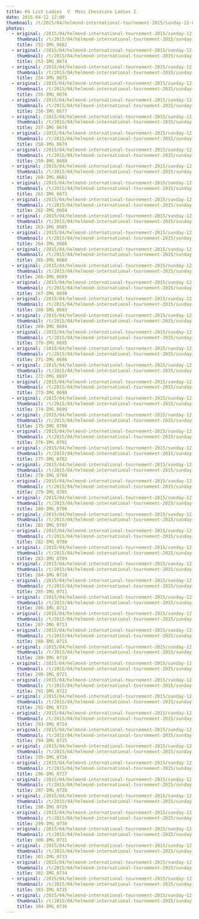 ```yaml
---
title: KG List Ladies  V  Mosc Cheszczno Ladies 2.
date: 2015-04-12 12:00
thumbnail: /t/2015/04/helmond-international-tournement-2015/sunday-12-04-2015/kg-list-ladies-v-mosc-cheszczno-ladies-2/252-img_0682.jpg
photos:
  - original: /2015/04/helmond-international-tournement-2015/sunday-12-04-2015/kg-list-ladies-v-mosc-cheszczno-ladies-2/252-img_0682.jpg
    thumbnail: /t/2015/04/helmond-international-tournement-2015/sunday-12-04-2015/kg-list-ladies-v-mosc-cheszczno-ladies-2/252-img_0682.jpg
    title: 252-IMG_0682
  - original: /2015/04/helmond-international-tournement-2015/sunday-12-04-2015/kg-list-ladies-v-mosc-cheszczno-ladies-2/253-img_0674.jpg
    thumbnail: /t/2015/04/helmond-international-tournement-2015/sunday-12-04-2015/kg-list-ladies-v-mosc-cheszczno-ladies-2/253-img_0674.jpg
    title: 253-IMG_0674
  - original: /2015/04/helmond-international-tournement-2015/sunday-12-04-2015/kg-list-ladies-v-mosc-cheszczno-ladies-2/254-img_0675.jpg
    thumbnail: /t/2015/04/helmond-international-tournement-2015/sunday-12-04-2015/kg-list-ladies-v-mosc-cheszczno-ladies-2/254-img_0675.jpg
    title: 254-IMG_0675
  - original: /2015/04/helmond-international-tournement-2015/sunday-12-04-2015/kg-list-ladies-v-mosc-cheszczno-ladies-2/255-img_0676.jpg
    thumbnail: /t/2015/04/helmond-international-tournement-2015/sunday-12-04-2015/kg-list-ladies-v-mosc-cheszczno-ladies-2/255-img_0676.jpg
    title: 255-IMG_0676
  - original: /2015/04/helmond-international-tournement-2015/sunday-12-04-2015/kg-list-ladies-v-mosc-cheszczno-ladies-2/256-img_0677.jpg
    thumbnail: /t/2015/04/helmond-international-tournement-2015/sunday-12-04-2015/kg-list-ladies-v-mosc-cheszczno-ladies-2/256-img_0677.jpg
    title: 256-IMG_0677
  - original: /2015/04/helmond-international-tournement-2015/sunday-12-04-2015/kg-list-ladies-v-mosc-cheszczno-ladies-2/257-img_0678.jpg
    thumbnail: /t/2015/04/helmond-international-tournement-2015/sunday-12-04-2015/kg-list-ladies-v-mosc-cheszczno-ladies-2/257-img_0678.jpg
    title: 257-IMG_0678
  - original: /2015/04/helmond-international-tournement-2015/sunday-12-04-2015/kg-list-ladies-v-mosc-cheszczno-ladies-2/258-img_0679.jpg
    thumbnail: /t/2015/04/helmond-international-tournement-2015/sunday-12-04-2015/kg-list-ladies-v-mosc-cheszczno-ladies-2/258-img_0679.jpg
    title: 258-IMG_0679
  - original: /2015/04/helmond-international-tournement-2015/sunday-12-04-2015/kg-list-ladies-v-mosc-cheszczno-ladies-2/259-img_0680.jpg
    thumbnail: /t/2015/04/helmond-international-tournement-2015/sunday-12-04-2015/kg-list-ladies-v-mosc-cheszczno-ladies-2/259-img_0680.jpg
    title: 259-IMG_0680
  - original: /2015/04/helmond-international-tournement-2015/sunday-12-04-2015/kg-list-ladies-v-mosc-cheszczno-ladies-2/260-img_0681.jpg
    thumbnail: /t/2015/04/helmond-international-tournement-2015/sunday-12-04-2015/kg-list-ladies-v-mosc-cheszczno-ladies-2/260-img_0681.jpg
    title: 260-IMG_0681
  - original: /2015/04/helmond-international-tournement-2015/sunday-12-04-2015/kg-list-ladies-v-mosc-cheszczno-ladies-2/261-img_0673.jpg
    thumbnail: /t/2015/04/helmond-international-tournement-2015/sunday-12-04-2015/kg-list-ladies-v-mosc-cheszczno-ladies-2/261-img_0673.jpg
    title: 261-IMG_0673
  - original: /2015/04/helmond-international-tournement-2015/sunday-12-04-2015/kg-list-ladies-v-mosc-cheszczno-ladies-2/262-img_0684.jpg
    thumbnail: /t/2015/04/helmond-international-tournement-2015/sunday-12-04-2015/kg-list-ladies-v-mosc-cheszczno-ladies-2/262-img_0684.jpg
    title: 262-IMG_0684
  - original: /2015/04/helmond-international-tournement-2015/sunday-12-04-2015/kg-list-ladies-v-mosc-cheszczno-ladies-2/263-img_0685.jpg
    thumbnail: /t/2015/04/helmond-international-tournement-2015/sunday-12-04-2015/kg-list-ladies-v-mosc-cheszczno-ladies-2/263-img_0685.jpg
    title: 263-IMG_0685
  - original: /2015/04/helmond-international-tournement-2015/sunday-12-04-2015/kg-list-ladies-v-mosc-cheszczno-ladies-2/264-img_0686.jpg
    thumbnail: /t/2015/04/helmond-international-tournement-2015/sunday-12-04-2015/kg-list-ladies-v-mosc-cheszczno-ladies-2/264-img_0686.jpg
    title: 264-IMG_0686
  - original: /2015/04/helmond-international-tournement-2015/sunday-12-04-2015/kg-list-ladies-v-mosc-cheszczno-ladies-2/265-img_0688.jpg
    thumbnail: /t/2015/04/helmond-international-tournement-2015/sunday-12-04-2015/kg-list-ladies-v-mosc-cheszczno-ladies-2/265-img_0688.jpg
    title: 265-IMG_0688
  - original: /2015/04/helmond-international-tournement-2015/sunday-12-04-2015/kg-list-ladies-v-mosc-cheszczno-ladies-2/266-img_0689.jpg
    thumbnail: /t/2015/04/helmond-international-tournement-2015/sunday-12-04-2015/kg-list-ladies-v-mosc-cheszczno-ladies-2/266-img_0689.jpg
    title: 266-IMG_0689
  - original: /2015/04/helmond-international-tournement-2015/sunday-12-04-2015/kg-list-ladies-v-mosc-cheszczno-ladies-2/267-img_0690.jpg
    thumbnail: /t/2015/04/helmond-international-tournement-2015/sunday-12-04-2015/kg-list-ladies-v-mosc-cheszczno-ladies-2/267-img_0690.jpg
    title: 267-IMG_0690
  - original: /2015/04/helmond-international-tournement-2015/sunday-12-04-2015/kg-list-ladies-v-mosc-cheszczno-ladies-2/268-img_0693.jpg
    thumbnail: /t/2015/04/helmond-international-tournement-2015/sunday-12-04-2015/kg-list-ladies-v-mosc-cheszczno-ladies-2/268-img_0693.jpg
    title: 268-IMG_0693
  - original: /2015/04/helmond-international-tournement-2015/sunday-12-04-2015/kg-list-ladies-v-mosc-cheszczno-ladies-2/269-img_0694.jpg
    thumbnail: /t/2015/04/helmond-international-tournement-2015/sunday-12-04-2015/kg-list-ladies-v-mosc-cheszczno-ladies-2/269-img_0694.jpg
    title: 269-IMG_0694
  - original: /2015/04/helmond-international-tournement-2015/sunday-12-04-2015/kg-list-ladies-v-mosc-cheszczno-ladies-2/270-img_0695.jpg
    thumbnail: /t/2015/04/helmond-international-tournement-2015/sunday-12-04-2015/kg-list-ladies-v-mosc-cheszczno-ladies-2/270-img_0695.jpg
    title: 270-IMG_0695
  - original: /2015/04/helmond-international-tournement-2015/sunday-12-04-2015/kg-list-ladies-v-mosc-cheszczno-ladies-2/271-img_0696.jpg
    thumbnail: /t/2015/04/helmond-international-tournement-2015/sunday-12-04-2015/kg-list-ladies-v-mosc-cheszczno-ladies-2/271-img_0696.jpg
    title: 271-IMG_0696
  - original: /2015/04/helmond-international-tournement-2015/sunday-12-04-2015/kg-list-ladies-v-mosc-cheszczno-ladies-2/272-img_0697.jpg
    thumbnail: /t/2015/04/helmond-international-tournement-2015/sunday-12-04-2015/kg-list-ladies-v-mosc-cheszczno-ladies-2/272-img_0697.jpg
    title: 272-IMG_0697
  - original: /2015/04/helmond-international-tournement-2015/sunday-12-04-2015/kg-list-ladies-v-mosc-cheszczno-ladies-2/273-img_0698.jpg
    thumbnail: /t/2015/04/helmond-international-tournement-2015/sunday-12-04-2015/kg-list-ladies-v-mosc-cheszczno-ladies-2/273-img_0698.jpg
    title: 273-IMG_0698
  - original: /2015/04/helmond-international-tournement-2015/sunday-12-04-2015/kg-list-ladies-v-mosc-cheszczno-ladies-2/274-img_0699.jpg
    thumbnail: /t/2015/04/helmond-international-tournement-2015/sunday-12-04-2015/kg-list-ladies-v-mosc-cheszczno-ladies-2/274-img_0699.jpg
    title: 274-IMG_0699
  - original: /2015/04/helmond-international-tournement-2015/sunday-12-04-2015/kg-list-ladies-v-mosc-cheszczno-ladies-2/275-img_0700.jpg
    thumbnail: /t/2015/04/helmond-international-tournement-2015/sunday-12-04-2015/kg-list-ladies-v-mosc-cheszczno-ladies-2/275-img_0700.jpg
    title: 275-IMG_0700
  - original: /2015/04/helmond-international-tournement-2015/sunday-12-04-2015/kg-list-ladies-v-mosc-cheszczno-ladies-2/276-img_0701.jpg
    thumbnail: /t/2015/04/helmond-international-tournement-2015/sunday-12-04-2015/kg-list-ladies-v-mosc-cheszczno-ladies-2/276-img_0701.jpg
    title: 276-IMG_0701
  - original: /2015/04/helmond-international-tournement-2015/sunday-12-04-2015/kg-list-ladies-v-mosc-cheszczno-ladies-2/277-img_0702.jpg
    thumbnail: /t/2015/04/helmond-international-tournement-2015/sunday-12-04-2015/kg-list-ladies-v-mosc-cheszczno-ladies-2/277-img_0702.jpg
    title: 277-IMG_0702
  - original: /2015/04/helmond-international-tournement-2015/sunday-12-04-2015/kg-list-ladies-v-mosc-cheszczno-ladies-2/278-img_0704.jpg
    thumbnail: /t/2015/04/helmond-international-tournement-2015/sunday-12-04-2015/kg-list-ladies-v-mosc-cheszczno-ladies-2/278-img_0704.jpg
    title: 278-IMG_0704
  - original: /2015/04/helmond-international-tournement-2015/sunday-12-04-2015/kg-list-ladies-v-mosc-cheszczno-ladies-2/279-img_0705.jpg
    thumbnail: /t/2015/04/helmond-international-tournement-2015/sunday-12-04-2015/kg-list-ladies-v-mosc-cheszczno-ladies-2/279-img_0705.jpg
    title: 279-IMG_0705
  - original: /2015/04/helmond-international-tournement-2015/sunday-12-04-2015/kg-list-ladies-v-mosc-cheszczno-ladies-2/280-img_0706.jpg
    thumbnail: /t/2015/04/helmond-international-tournement-2015/sunday-12-04-2015/kg-list-ladies-v-mosc-cheszczno-ladies-2/280-img_0706.jpg
    title: 280-IMG_0706
  - original: /2015/04/helmond-international-tournement-2015/sunday-12-04-2015/kg-list-ladies-v-mosc-cheszczno-ladies-2/281-img_0707.jpg
    thumbnail: /t/2015/04/helmond-international-tournement-2015/sunday-12-04-2015/kg-list-ladies-v-mosc-cheszczno-ladies-2/281-img_0707.jpg
    title: 281-IMG_0707
  - original: /2015/04/helmond-international-tournement-2015/sunday-12-04-2015/kg-list-ladies-v-mosc-cheszczno-ladies-2/282-img_0708.jpg
    thumbnail: /t/2015/04/helmond-international-tournement-2015/sunday-12-04-2015/kg-list-ladies-v-mosc-cheszczno-ladies-2/282-img_0708.jpg
    title: 282-IMG_0708
  - original: /2015/04/helmond-international-tournement-2015/sunday-12-04-2015/kg-list-ladies-v-mosc-cheszczno-ladies-2/283-img_0709.jpg
    thumbnail: /t/2015/04/helmond-international-tournement-2015/sunday-12-04-2015/kg-list-ladies-v-mosc-cheszczno-ladies-2/283-img_0709.jpg
    title: 283-IMG_0709
  - original: /2015/04/helmond-international-tournement-2015/sunday-12-04-2015/kg-list-ladies-v-mosc-cheszczno-ladies-2/284-img_0710.jpg
    thumbnail: /t/2015/04/helmond-international-tournement-2015/sunday-12-04-2015/kg-list-ladies-v-mosc-cheszczno-ladies-2/284-img_0710.jpg
    title: 284-IMG_0710
  - original: /2015/04/helmond-international-tournement-2015/sunday-12-04-2015/kg-list-ladies-v-mosc-cheszczno-ladies-2/285-img_0711.jpg
    thumbnail: /t/2015/04/helmond-international-tournement-2015/sunday-12-04-2015/kg-list-ladies-v-mosc-cheszczno-ladies-2/285-img_0711.jpg
    title: 285-IMG_0711
  - original: /2015/04/helmond-international-tournement-2015/sunday-12-04-2015/kg-list-ladies-v-mosc-cheszczno-ladies-2/286-img_0712.jpg
    thumbnail: /t/2015/04/helmond-international-tournement-2015/sunday-12-04-2015/kg-list-ladies-v-mosc-cheszczno-ladies-2/286-img_0712.jpg
    title: 286-IMG_0712
  - original: /2015/04/helmond-international-tournement-2015/sunday-12-04-2015/kg-list-ladies-v-mosc-cheszczno-ladies-2/287-img_0713.jpg
    thumbnail: /t/2015/04/helmond-international-tournement-2015/sunday-12-04-2015/kg-list-ladies-v-mosc-cheszczno-ladies-2/287-img_0713.jpg
    title: 287-IMG_0713
  - original: /2015/04/helmond-international-tournement-2015/sunday-12-04-2015/kg-list-ladies-v-mosc-cheszczno-ladies-2/288-img_0715.jpg
    thumbnail: /t/2015/04/helmond-international-tournement-2015/sunday-12-04-2015/kg-list-ladies-v-mosc-cheszczno-ladies-2/288-img_0715.jpg
    title: 288-IMG_0715
  - original: /2015/04/helmond-international-tournement-2015/sunday-12-04-2015/kg-list-ladies-v-mosc-cheszczno-ladies-2/289-img_0718.jpg
    thumbnail: /t/2015/04/helmond-international-tournement-2015/sunday-12-04-2015/kg-list-ladies-v-mosc-cheszczno-ladies-2/289-img_0718.jpg
    title: 289-IMG_0718
  - original: /2015/04/helmond-international-tournement-2015/sunday-12-04-2015/kg-list-ladies-v-mosc-cheszczno-ladies-2/290-img_0721.jpg
    thumbnail: /t/2015/04/helmond-international-tournement-2015/sunday-12-04-2015/kg-list-ladies-v-mosc-cheszczno-ladies-2/290-img_0721.jpg
    title: 290-IMG_0721
  - original: /2015/04/helmond-international-tournement-2015/sunday-12-04-2015/kg-list-ladies-v-mosc-cheszczno-ladies-2/291-img_0722.jpg
    thumbnail: /t/2015/04/helmond-international-tournement-2015/sunday-12-04-2015/kg-list-ladies-v-mosc-cheszczno-ladies-2/291-img_0722.jpg
    title: 291-IMG_0722
  - original: /2015/04/helmond-international-tournement-2015/sunday-12-04-2015/kg-list-ladies-v-mosc-cheszczno-ladies-2/292-img_0723.jpg
    thumbnail: /t/2015/04/helmond-international-tournement-2015/sunday-12-04-2015/kg-list-ladies-v-mosc-cheszczno-ladies-2/292-img_0723.jpg
    title: 292-IMG_0723
  - original: /2015/04/helmond-international-tournement-2015/sunday-12-04-2015/kg-list-ladies-v-mosc-cheszczno-ladies-2/293-img_0724.jpg
    thumbnail: /t/2015/04/helmond-international-tournement-2015/sunday-12-04-2015/kg-list-ladies-v-mosc-cheszczno-ladies-2/293-img_0724.jpg
    title: 293-IMG_0724
  - original: /2015/04/helmond-international-tournement-2015/sunday-12-04-2015/kg-list-ladies-v-mosc-cheszczno-ladies-2/294-img_0725.jpg
    thumbnail: /t/2015/04/helmond-international-tournement-2015/sunday-12-04-2015/kg-list-ladies-v-mosc-cheszczno-ladies-2/294-img_0725.jpg
    title: 294-IMG_0725
  - original: /2015/04/helmond-international-tournement-2015/sunday-12-04-2015/kg-list-ladies-v-mosc-cheszczno-ladies-2/295-img_0726.jpg
    thumbnail: /t/2015/04/helmond-international-tournement-2015/sunday-12-04-2015/kg-list-ladies-v-mosc-cheszczno-ladies-2/295-img_0726.jpg
    title: 295-IMG_0726
  - original: /2015/04/helmond-international-tournement-2015/sunday-12-04-2015/kg-list-ladies-v-mosc-cheszczno-ladies-2/296-img_0727.jpg
    thumbnail: /t/2015/04/helmond-international-tournement-2015/sunday-12-04-2015/kg-list-ladies-v-mosc-cheszczno-ladies-2/296-img_0727.jpg
    title: 296-IMG_0727
  - original: /2015/04/helmond-international-tournement-2015/sunday-12-04-2015/kg-list-ladies-v-mosc-cheszczno-ladies-2/297-img_0728.jpg
    thumbnail: /t/2015/04/helmond-international-tournement-2015/sunday-12-04-2015/kg-list-ladies-v-mosc-cheszczno-ladies-2/297-img_0728.jpg
    title: 297-IMG_0728
  - original: /2015/04/helmond-international-tournement-2015/sunday-12-04-2015/kg-list-ladies-v-mosc-cheszczno-ladies-2/298-img_0729.jpg
    thumbnail: /t/2015/04/helmond-international-tournement-2015/sunday-12-04-2015/kg-list-ladies-v-mosc-cheszczno-ladies-2/298-img_0729.jpg
    title: 298-IMG_0729
  - original: /2015/04/helmond-international-tournement-2015/sunday-12-04-2015/kg-list-ladies-v-mosc-cheszczno-ladies-2/299-img_0730.jpg
    thumbnail: /t/2015/04/helmond-international-tournement-2015/sunday-12-04-2015/kg-list-ladies-v-mosc-cheszczno-ladies-2/299-img_0730.jpg
    title: 299-IMG_0730
  - original: /2015/04/helmond-international-tournement-2015/sunday-12-04-2015/kg-list-ladies-v-mosc-cheszczno-ladies-2/300-img_0731.jpg
    thumbnail: /t/2015/04/helmond-international-tournement-2015/sunday-12-04-2015/kg-list-ladies-v-mosc-cheszczno-ladies-2/300-img_0731.jpg
    title: 300-IMG_0731
  - original: /2015/04/helmond-international-tournement-2015/sunday-12-04-2015/kg-list-ladies-v-mosc-cheszczno-ladies-2/301-img_0733.jpg
    thumbnail: /t/2015/04/helmond-international-tournement-2015/sunday-12-04-2015/kg-list-ladies-v-mosc-cheszczno-ladies-2/301-img_0733.jpg
    title: 301-IMG_0733
  - original: /2015/04/helmond-international-tournement-2015/sunday-12-04-2015/kg-list-ladies-v-mosc-cheszczno-ladies-2/302-img_0734.jpg
    thumbnail: /t/2015/04/helmond-international-tournement-2015/sunday-12-04-2015/kg-list-ladies-v-mosc-cheszczno-ladies-2/302-img_0734.jpg
    title: 302-IMG_0734
  - original: /2015/04/helmond-international-tournement-2015/sunday-12-04-2015/kg-list-ladies-v-mosc-cheszczno-ladies-2/303-img_0735.jpg
    thumbnail: /t/2015/04/helmond-international-tournement-2015/sunday-12-04-2015/kg-list-ladies-v-mosc-cheszczno-ladies-2/303-img_0735.jpg
    title: 303-IMG_0735
  - original: /2015/04/helmond-international-tournement-2015/sunday-12-04-2015/kg-list-ladies-v-mosc-cheszczno-ladies-2/304-img_0736.jpg
    thumbnail: /t/2015/04/helmond-international-tournement-2015/sunday-12-04-2015/kg-list-ladies-v-mosc-cheszczno-ladies-2/304-img_0736.jpg
    title: 304-IMG_0736
---
```

